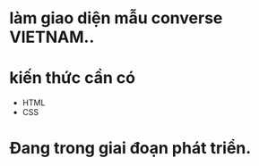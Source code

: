 # làm giao diện mẫu converse VIETNAM..
# kiến thức cần có
- HTML
- CSS
# Đang trong giai đoạn phát triển.
